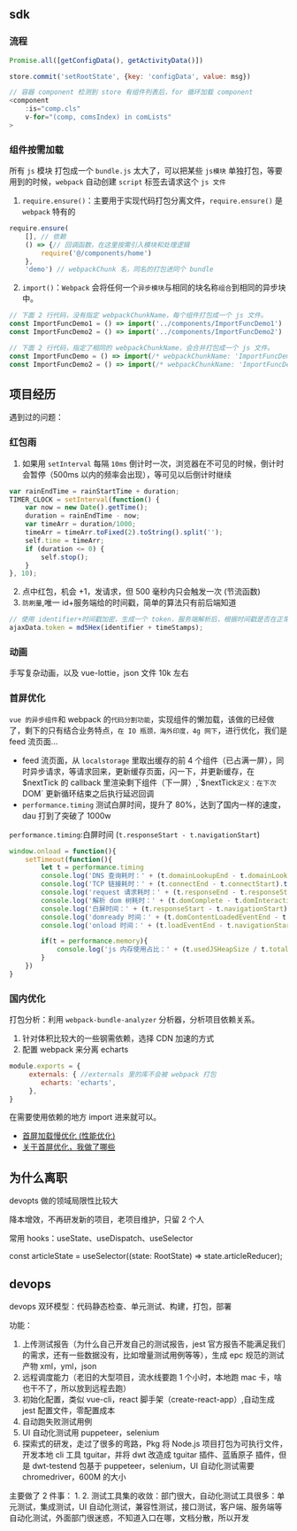 ## sdk

### 流程

```js
Promise.all([getConfigData(), getActivityData()])

store.commit('setRootState', {key: 'configData', value: msg})

// 容器 component 检测到 store 有组件列表后，for 循环加载 component
<component 
    :is="comp.cls"
    v-for="(comp, comsIndex) in comLists"
>
```

### 组件按需加载

所有 `js` 模块 打包成一个 `bundle.js` 太大了，可以把某些 `js模块` 单独打包，等要用到的时候，`webpack` 自动创建 `script` 标签去请求这个 `js 文件`

1. `require.ensure()`：主要用于实现代码打包分离文件，`require.ensure()` 是 `webpack` 特有的

```js
require.ensure(
    [], // 依赖
    () => {// 回调函数，在这里按需引入模块和处理逻辑
        require('@/components/home')
    }, 
    'demo') // webpackChunk 名，同名的打包进同个 bundle
```

2. `import()`：`Webpack` 会将任何一个`异步模块`与相同的块名称`组合`到相同的异步块中。

```js
// 下面 2 行代码，没有指定 webpackChunkName，每个组件打包成一个 js 文件。
const ImportFuncDemo1 = () => import('../components/ImportFuncDemo1')
const ImportFuncDemo2 = () => import('../components/ImportFuncDemo2')

// 下面 2 行代码，指定了相同的 webpackChunkName，会合并打包成一个 js 文件。
const ImportFuncDemo = () => import(/* webpackChunkName: 'ImportFuncDemo' */ '../components/ImportFuncDemo')
const ImportFuncDemo2 = () => import(/* webpackChunkName: 'ImportFuncDemo' */ '../components/ImportFuncDemo2')

```

## 项目经历

遇到过的问题：

### 红包雨

1. 如果用 `setInterval` 每隔 `10ms` 倒计时一次，浏览器在不可见的时候，倒计时会暂停（500ms 以内的频率会出现），等可见以后倒计时继续

```js
var rainEndTime = rainStartTime + duration;
TIMER_CLOCK = setInterval(function() {
    var now = new Date().getTime();
    duration = rainEndTime - now;
    var timeArr = duration/1000;
    timeArr = timeArr.toFixed(2).toString().split('');
    self.time = timeArr;
    if (duration <= 0) {
        self.stop();
    }
}, 10);
```
2. 点中红包，机会 +1，发请求，但 500 毫秒内只会触发一次 (节流函数)
3. `防刷量`,唯一 id+服务端给的时间戳，简单的算法只有前后端知道
```js
// 使用 identifier+时间戳加密，生成一个 token，服务端解析后，根据时间戳是否在正常区间来判断是否刷量
ajaxData.token = md5Hex(identifier + timeStamps);
```

### 动画

手写复杂动画，以及 vue-lottie，json 文件 10k 左右

### 首屏优化 

`vue 的异步组件`和 webpack 的`代码分割功能`，实现组件的懒加载，该做的已经做了，剩下的只有结合业务特点，`在 IO 瓶颈，海外印度，4g 网下`，进行优化，我们是 feed 流页面...


- feed 流页面，从 `localstorage` 里取出缓存的前 4 个组件（已占满一屏），同时异步请求，等请求回来，更新缓存页面，闪一下，并更新缓存，在$nextTick 的 callback 里渲染剩下组件（下一屏）,`$nextTick` 定义：在下次 `DOM` 更新循环结束之后执行延迟回调
- `performance.timing` 测试白屏时间，提升了 80%，达到了国内一样的速度，dau 打到了突破了 1000w

`performance.timing`:白屏时间 (`t.responseStart - t.navigationStart`)

```js
window.onload = function(){
    setTimeout(function(){
        let t = performance.timing
        console.log('DNS 查询耗时：' + (t.domainLookupEnd - t.domainLookupStart).toFixed(0))
        console.log('TCP 链接耗时：' + (t.connectEnd - t.connectStart).toFixed(0))
        console.log('request 请求耗时：' + (t.responseEnd - t.responseStart).toFixed(0))
        console.log('解析 dom 树耗时：' + (t.domComplete - t.domInteractive).toFixed(0))
        console.log('白屏时间：' + (t.responseStart - t.navigationStart).toFixed(0))
        console.log('domready 时间：' + (t.domContentLoadedEventEnd - t.navigationStart).toFixed(0))
        console.log('onload 时间：' + (t.loadEventEnd - t.navigationStart).toFixed(0))

        if(t = performance.memory){
            console.log('js 内存使用占比：' + (t.usedJSHeapSize / t.totalJSHeapSize * 100).toFixed(2) + '%')
        }
    })
}
```

### 国内优化

打包分析：利用 `webpack-bundle-analyzer` 分析器，分析项目依赖关系。

1. 针对体积比较大的一些钢需依赖，选择 CDN 加速的方式
2. 配置 webpack 来分离 echarts
```js
module.exports = {
     externals: { //externals 里的库不会被 webpack 打包
   	    echarts: 'echarts',
     },   
}
```
在需要使用依赖的地方 import 进来就可以。

- [首屏加载慢优化 (性能优化)](https://juejin.cn/post/6869203659272486926)
- [关于首屏优化，我做了哪些](https://juejin.cn/post/7117515006714839047)

## 为什么离职

devopts 做的领域局限性比较大

降本增效，不再研发新的项目，老项目维护，只留 2 个人

常用 hooks：useState、useDispatch、useSelector

  const articleState = useSelector((state: RootState) => state.articleReducer);

## devops

devops 双环模型：代码静态检查、单元测试、构建，打包，部署

功能：

1. 上传测试报告（为什么自己开发自己的测试报告，jest 官方报告不能满足我们的需求，还有一些数据没有，比如增量测试用例等等），生成 epc 规范的测试产物 xml，yml，json
2. 远程调度能力（老旧的大型项目，流水线要跑 1 个小时，本地跑 mac 卡，啥也干不了，所以放到远程去跑）
3. 初始化配置，类似 vue-cli，react 脚手架（create-react-app）,自动生成 jest 配置文件，零配置成本
4. 自动跑失败测试用例
5. UI 自动化测试用 puppeteer，selenium
6. 探索式的研发，走过了很多的弯路，Pkg 将 Node.js 项目打包为可执行文件，开发本地 cli 工具 tguitar，并将 dwt 改造成 tguitar 插件、蓝盾原子 插件，但是 dwt-testend 包基于 puppeteer，selenium，UI 自动化测试需要 chromedriver，600M 的大小

主要做了 2 件事：
1. 
2. 测试工具集的收敛：部门很大，自动化测试工具很多：单元测试，集成测试，UI 自动化测试，兼容性测试，接口测试，客户端、服务端等自动化测试，外面部门很迷惑，不知道入口在哪，文档分散，所以开发



